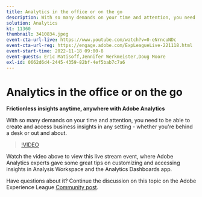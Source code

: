 ```yaml
---
title: Analytics in the office or on the go
description: With so many demands on your time and attention, you need to be able to create and access business insights in any setting - whether you're behind a desk or out and about.
solution: Analytics
kt: 11360
thumbnail: 3410834.jpeg
event-cta-url-live: https://www.youtube.com/watch?v=0-eNrncuNDc
event-cta-url-reg: https://engage.adobe.com/ExpLeagueLive-221118.html
event-start-time: 2022-11-18 09:00-8
event-guests: Eric Matisoff,Jennifer Werkmeister,Doug Moore
exl-id: 0662d6d4-2445-4359-82bf-4ef5bab7c7a6
---
```

# Analytics in the office or on the go

**Frictionless insights anytime, anywhere with Adobe Analytics**

With so many demands on your time and attention, you need to be able to create and access business insights in any setting - whether you're behind a desk or out and about.

>[!VIDEO](https://video.tv.adobe.com/v/3410834/?quality=12&learn=on)

Watch the video above to view this live stream event, where Adobe Analytics experts gave some great tips on customizing and accessing insights in Analysis Workspace and the Analytics Dashboards app.

Have questions about it? Continue the discussion on this topic on the Adobe Experience League [Community post](https://experienceleaguecommunities.adobe.com/t5/adobe-analytics-discussions/experience-league-live-post-session-discussion-analytics-in-the/m-p/558787#M3037).
